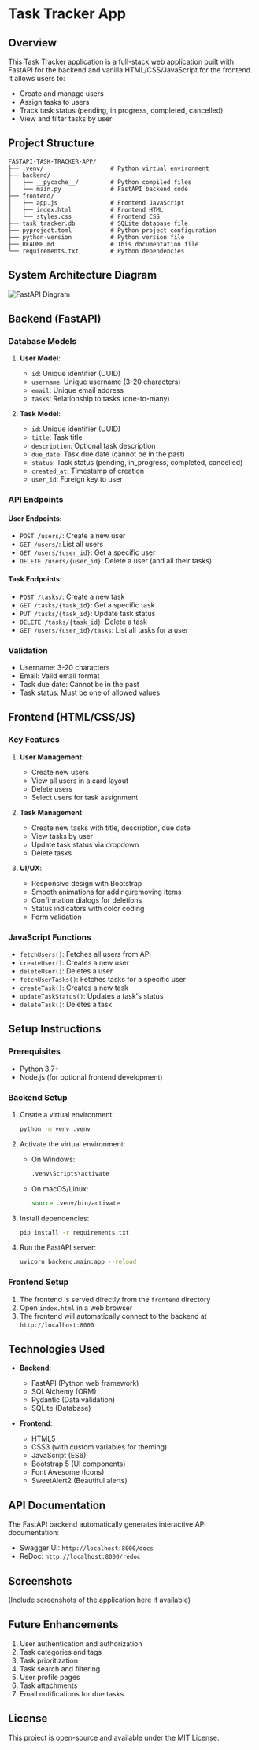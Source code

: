 # Task Tracker App

## Overview
This Task Tracker application is a full-stack web application built with FastAPI for the backend and vanilla HTML/CSS/JavaScript for the frontend. It allows users to:
- Create and manage users
- Assign tasks to users
- Track task status (pending, in progress, completed, cancelled)
- View and filter tasks by user

## Project Structure
```
FASTAPI-TASK-TRACKER-APP/
├── .venv/                   # Python virtual environment
├── backend/                 
│   ├── __pycache__/         # Python compiled files
│   └── main.py              # FastAPI backend code
├── frontend/
│   ├── app.js               # Frontend JavaScript
│   ├── index.html           # Frontend HTML
│   └── styles.css           # Frontend CSS
├── task_tracker.db          # SQLite database file
├── pyproject.toml           # Python project configuration
├── python-version           # Python version file
├── README.md                # This documentation file
└── requirements.txt         # Python dependencies
```

## System Architecture Diagram

![FastAPI Diagram](task-tracker-app.png)

## Backend (FastAPI)

### Database Models
1. **User Model**:
   - `id`: Unique identifier (UUID)
   - `username`: Unique username (3-20 characters)
   - `email`: Unique email address
   - `tasks`: Relationship to tasks (one-to-many)

2. **Task Model**:
   - `id`: Unique identifier (UUID)
   - `title`: Task title
   - `description`: Optional task description
   - `due_date`: Task due date (cannot be in the past)
   - `status`: Task status (pending, in_progress, completed, cancelled)
   - `created_at`: Timestamp of creation
   - `user_id`: Foreign key to user

### API Endpoints

#### User Endpoints:
- `POST /users/`: Create a new user
- `GET /users/`: List all users
- `GET /users/{user_id}`: Get a specific user
- `DELETE /users/{user_id}`: Delete a user (and all their tasks)

#### Task Endpoints:
- `POST /tasks/`: Create a new task
- `GET /tasks/{task_id}`: Get a specific task
- `PUT /tasks/{task_id}`: Update task status
- `DELETE /tasks/{task_id}`: Delete a task
- `GET /users/{user_id}/tasks`: List all tasks for a user

### Validation
- Username: 3-20 characters
- Email: Valid email format
- Task due date: Cannot be in the past
- Task status: Must be one of allowed values

## Frontend (HTML/CSS/JS)

### Key Features
1. **User Management**:
   - Create new users
   - View all users in a card layout
   - Delete users
   - Select users for task assignment

2. **Task Management**:
   - Create new tasks with title, description, due date
   - View tasks by user
   - Update task status via dropdown
   - Delete tasks

3. **UI/UX**:
   - Responsive design with Bootstrap
   - Smooth animations for adding/removing items
   - Confirmation dialogs for deletions
   - Status indicators with color coding
   - Form validation

### JavaScript Functions
- `fetchUsers()`: Fetches all users from API
- `createUser()`: Creates a new user
- `deleteUser()`: Deletes a user
- `fetchUserTasks()`: Fetches tasks for a specific user
- `createTask()`: Creates a new task
- `updateTaskStatus()`: Updates a task's status
- `deleteTask()`: Deletes a task

## Setup Instructions

### Prerequisites
- Python 3.7+
- Node.js (for optional frontend development)

### Backend Setup
1. Create a virtual environment:
   ```bash
   python -m venv .venv
   ```

2. Activate the virtual environment:
   - On Windows:
     ```bash
     .venv\Scripts\activate
     ```
   - On macOS/Linux:
     ```bash
     source .venv/bin/activate
     ```

3. Install dependencies:
   ```bash
   pip install -r requirements.txt
   ```

4. Run the FastAPI server:
   ```bash
   uvicorn backend.main:app --reload
   ```

### Frontend Setup
1. The frontend is served directly from the `frontend` directory
2. Open `index.html` in a web browser
3. The frontend will automatically connect to the backend at `http://localhost:8000`

## Technologies Used
- **Backend**:
  - FastAPI (Python web framework)
  - SQLAlchemy (ORM)
  - Pydantic (Data validation)
  - SQLite (Database)

- **Frontend**:
  - HTML5
  - CSS3 (with custom variables for theming)
  - JavaScript (ES6)
  - Bootstrap 5 (UI components)
  - Font Awesome (Icons)
  - SweetAlert2 (Beautiful alerts)

## API Documentation
The FastAPI backend automatically generates interactive API documentation:
- Swagger UI: `http://localhost:8000/docs`
- ReDoc: `http://localhost:8000/redoc`

## Screenshots
(Include screenshots of the application here if available)

## Future Enhancements
1. User authentication and authorization
2. Task categories and tags
3. Task prioritization
4. Task search and filtering
5. User profile pages
6. Task attachments
7. Email notifications for due tasks

## License
This project is open-source and available under the MIT License.

